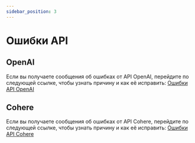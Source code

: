 ```yaml
---
sidebar_position: 3
---
```


# Ошибки API

## OpenAI

Если вы получаете сообщения об ошибках от API OpenAI, перейдите по следующей ссылке, чтобы узнать причину и как её исправить:
[Ошибки API OpenAI](https://help.openai.com/en/collections/3675931-openai-api#api-error-codes-explained)

## Cohere

Если вы получаете сообщения об ошибках от API Cohere, перейдите по следующей ссылке, чтобы узнать причину и как её исправить:
[Ошибки API Cohere](https://docs.cohere.ai/reference/errors)
